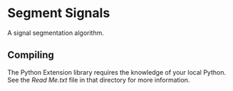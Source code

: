 # Segment Signals
A signal segmentation algorithm.

## Compiling
The Python Extension library requires the knowledge of your local Python. See the *Read Me.txt* file in that directory for more information.
